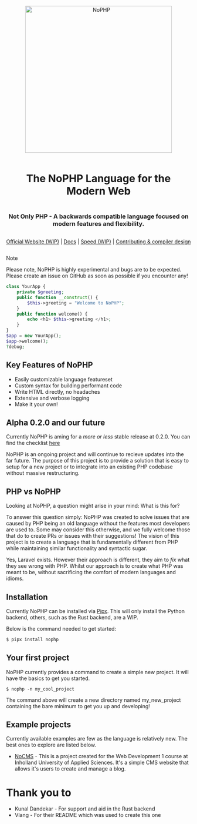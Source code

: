 <div align="center" style="display:grid;place-items:center;">
<p>
    <a href="https://nophp.framer.website/" target="_blank"><img width="400" src="https://framerusercontent.com/images/NanQ9Rq0puTaTJZFdmoqv3WVlY.png" alt="NoPHP"></a>
</p>
<h1>The NoPHP Language for the Modern Web</h1>
<h3>Not Only PHP - A backwards compatible language focused on modern features and flexibility.</h3>

[Official Website (WIP)](https://nophp.framer.website/) 
| [Docs](https://testing.lonk.cloud/docs) 
| [Speed (WIP)]() 
| [Contributing & compiler design](https://github.com/vlang/v/blob/master/CONTRIBUTING.md)
</div>

> [!NOTE]
> Please note, NoPHP is highly experimental and bugs are to be expected. Please create an issue on GitHub as soon as possible if you encounter any!

```php
class YourApp {
    private $greeting;
    public function __construct() {
        $this->greeting = "Welcome to NoPHP";
    } 
    public function welcome() {
        echo <h1> $this->greeting </h1>;
    }
}
$app = new YourApp();
$app->welcome();
?debug;
```

## Key Features of NoPHP
- Easily customizable language featureset
- Custom syntax for building performant code
- Write HTML directly, no headaches
- Extensive and verbose logging
- Make it your own!

## Alpha 0.2.0 and our future
Currently NoPHP is aming for a *more or less* stable release at 0.2.0. You can find the checklist [here](https://github.com/ByteForIT/NoPHP/pull/1)

NoPHP is an ongoing project and will continue to recieve updates into the far future. The purpose of this project is to provide a solution that is easy to setup for a new project or to integrate into an existing PHP codebase without massive restructuring. 

## PHP vs NoPHP
Looking at NoPHP, a question might arise in your mind: What is this for?

To answer this question simply:
NoPHP was created to solve issues that are caused by PHP being an old language
without the features most developers are used to. Some may consider this otherwise, and we fully welcome those that do to create PRs or issues with their suggestions!
The vision of this project is to create a language that is fundamentally different from PHP
while maintaining similar functionality and syntactic sugar.

Yes, Laravel exists. However their approach is different, they aim to *fix* what they
see wrong with PHP. Whilst our approach is to create what PHP was meant to be, without
sacrificing the comfort of modern languages and idioms.

## Installation
Currently NoPHP can be installed via [Pipx](https://github.com/pypa/pipx). This will only install the Python backend, others, such as the Rust backend, are a WIP. 

Below is the command needed to get started:
```bash
$ pipx install nophp
```

## Your first project
NoPHP currently provides a command to create a simple new project. It will have the basics to get you started.
```$
$ nophp -n my_cool_project
```
The command above will create a new directory named my_new_project containing the bare minimum to get you up and developing!

## Example projects
Currently available examples are few as the language is relatively new. The best ones to explore are listed below.
- [NoCMS](https://github.com/HUSKI3/NoCMS) - This is a project created for the Web Development 1 course at Inholland University of Applied Sciences. It's a simple CMS website that allows it's users to create and manage a blog. 

# Thank you to
- Kunal Dandekar - For support and aid in the Rust backend
- Vlang - For their README which was used to create this one